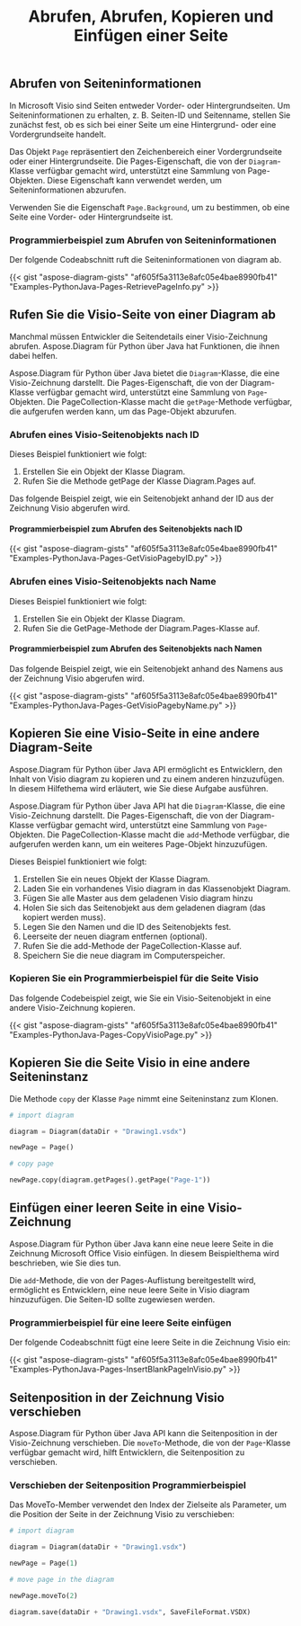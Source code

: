 ﻿---
title: Abrufen, Abrufen, Kopieren und Einfügen einer Seite
type: docs
weight: 10
url: /de/python-java/retrieve-get-copy-and-insert-a-page/
---
## **Abrufen von Seiteninformationen**
In Microsoft Visio sind Seiten entweder Vorder- oder Hintergrundseiten. Um Seiteninformationen zu erhalten, z. B. Seiten-ID und Seitenname, stellen Sie zunächst fest, ob es sich bei einer Seite um eine Hintergrund- oder eine Vordergrundseite handelt.

Das Objekt `Page` repräsentiert den Zeichenbereich einer Vordergrundseite oder einer Hintergrundseite. Die Pages-Eigenschaft, die von der `Diagram`-Klasse verfügbar gemacht wird, unterstützt eine Sammlung von Page-Objekten. Diese Eigenschaft kann verwendet werden, um Seiteninformationen abzurufen.

Verwenden Sie die Eigenschaft `Page.Background`, um zu bestimmen, ob eine Seite eine Vorder- oder Hintergrundseite ist.

### **Programmierbeispiel zum Abrufen von Seiteninformationen**
Der folgende Codeabschnitt ruft die Seiteninformationen von diagram ab.

{{< gist "aspose-diagram-gists" "af605f5a3113e8afc05e4bae8990fb41" "Examples-PythonJava-Pages-RetrievePageInfo.py" >}}

## **Rufen Sie die Visio-Seite von einer Diagram ab**
Manchmal müssen Entwickler die Seitendetails einer Visio-Zeichnung abrufen. Aspose.Diagram für Python über Java hat Funktionen, die ihnen dabei helfen.

Aspose.Diagram für Python über Java bietet die `Diagram`-Klasse, die eine Visio-Zeichnung darstellt. Die Pages-Eigenschaft, die von der Diagram-Klasse verfügbar gemacht wird, unterstützt eine Sammlung von `Page`-Objekten. Die PageCollection-Klasse macht die `getPage`-Methode verfügbar, die aufgerufen werden kann, um das Page-Objekt abzurufen.

### **Abrufen eines Visio-Seitenobjekts nach ID**
Dieses Beispiel funktioniert wie folgt:

1. Erstellen Sie ein Objekt der Klasse Diagram.
1. Rufen Sie die Methode getPage der Klasse Diagram.Pages auf.

Das folgende Beispiel zeigt, wie ein Seitenobjekt anhand der ID aus der Zeichnung Visio abgerufen wird.

#### **Programmierbeispiel zum Abrufen des Seitenobjekts nach ID**
{{< gist "aspose-diagram-gists" "af605f5a3113e8afc05e4bae8990fb41" "Examples-PythonJava-Pages-GetVisioPagebyID.py" >}}

### **Abrufen eines Visio-Seitenobjekts nach Name**
Dieses Beispiel funktioniert wie folgt:

1. Erstellen Sie ein Objekt der Klasse Diagram.
1. Rufen Sie die GetPage-Methode der Diagram.Pages-Klasse auf.

#### **Programmierbeispiel zum Abrufen des Seitenobjekts nach Namen**
Das folgende Beispiel zeigt, wie ein Seitenobjekt anhand des Namens aus der Zeichnung Visio abgerufen wird.

{{< gist "aspose-diagram-gists" "af605f5a3113e8afc05e4bae8990fb41" "Examples-PythonJava-Pages-GetVisioPagebyName.py" >}}

## **Kopieren Sie eine Visio-Seite in eine andere Diagram-Seite**
Aspose.Diagram für Python über Java API ermöglicht es Entwicklern, den Inhalt von Visio diagram zu kopieren und zu einem anderen hinzuzufügen. In diesem Hilfethema wird erläutert, wie Sie diese Aufgabe ausführen.

Aspose.Diagram für Python über Java API hat die `Diagram`-Klasse, die eine Visio-Zeichnung darstellt. Die Pages-Eigenschaft, die von der Diagram-Klasse verfügbar gemacht wird, unterstützt eine Sammlung von `Page`-Objekten. Die PageCollection-Klasse macht die `add`-Methode verfügbar, die aufgerufen werden kann, um ein weiteres Page-Objekt hinzuzufügen.

Dieses Beispiel funktioniert wie folgt:

1. Erstellen Sie ein neues Objekt der Klasse Diagram.
1. Laden Sie ein vorhandenes Visio diagram in das Klassenobjekt Diagram.
1. Fügen Sie alle Master aus dem geladenen Visio diagram hinzu
1. Holen Sie sich das Seitenobjekt aus dem geladenen diagram (das kopiert werden muss).
1. Legen Sie den Namen und die ID des Seitenobjekts fest.
1. Leerseite der neuen diagram entfernen (optional).
1. Rufen Sie die add-Methode der PageCollection-Klasse auf.
1. Speichern Sie die neue diagram im Computerspeicher.

### **Kopieren Sie ein Programmierbeispiel für die Seite Visio**
Das folgende Codebeispiel zeigt, wie Sie ein Visio-Seitenobjekt in eine andere Visio-Zeichnung kopieren.

{{< gist "aspose-diagram-gists" "af605f5a3113e8afc05e4bae8990fb41" "Examples-PythonJava-Pages-CopyVisioPage.py" >}}

## **Kopieren Sie die Seite Visio in eine andere Seiteninstanz**
Die Methode `copy` der Klasse `Page` nimmt eine Seiteninstanz zum Klonen.

``` python
# import diagram

diagram = Diagram(dataDir + "Drawing1.vsdx")

newPage = Page()

# copy page

newPage.copy(diagram.getPages().getPage("Page-1"))

```

## **Einfügen einer leeren Seite in eine Visio-Zeichnung**
Aspose.Diagram für Python über Java kann eine neue leere Seite in die Zeichnung Microsoft Office Visio einfügen. In diesem Beispielthema wird beschrieben, wie Sie dies tun.

Die `add`-Methode, die von der Pages-Auflistung bereitgestellt wird, ermöglicht es Entwicklern, eine neue leere Seite in Visio diagram hinzuzufügen. Die Seiten-ID sollte zugewiesen werden.

### **Programmierbeispiel für eine leere Seite einfügen**
Der folgende Codeabschnitt fügt eine leere Seite in die Zeichnung Visio ein:

{{< gist "aspose-diagram-gists" "af605f5a3113e8afc05e4bae8990fb41" "Examples-PythonJava-Pages-InsertBlankPageInVisio.py" >}}

## **Seitenposition in der Zeichnung Visio verschieben**
Aspose.Diagram für Python über Java API kann die Seitenposition in der Visio-Zeichnung verschieben. Die `moveTo`-Methode, die von der `Page`-Klasse verfügbar gemacht wird, hilft Entwicklern, die Seitenposition zu verschieben.

### **Verschieben der Seitenposition Programmierbeispiel**
Das MoveTo-Member verwendet den Index der Zielseite als Parameter, um die Position der Seite in der Zeichnung Visio zu verschieben:

``` python
# import diagram

diagram = Diagram(dataDir + "Drawing1.vsdx")

newPage = Page(1)

# move page in the diagram

newPage.moveTo(2)

diagram.save(dataDir + "Drawing1.vsdx", SaveFileFormat.VSDX)
```
